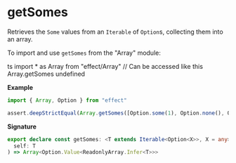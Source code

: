 # getSomes

Retrieves the `Some` values from an `Iterable` of `Option`s, collecting them into an array.

To import and use `getSomes` from the "Array" module:

ts
import \* as Array from "effect/Array"
// Can be accessed like this
Array.getSomes
undefined

**Example**

```ts
import { Array, Option } from "effect"

assert.deepStrictEqual(Array.getSomes([Option.some(1), Option.none(), Option.some(2)]), [1, 2])
```

**Signature**

```ts
export declare const getSomes: <T extends Iterable<Option<X>>, X = any>(
  self: T
) => Array<Option.Value<ReadonlyArray.Infer<T>>>
```
